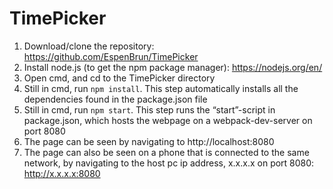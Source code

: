 # TimePicker

1. Download/clone the repository: https://github.com/EspenBrun/TimePicker
2. Install node.js (to get the npm package manager): https://nodejs.org/en/
3. Open cmd, and cd to the TimePicker directory
4. Still in cmd, run `npm install`. This step automatically installs all the dependencies found in the package.json file
5. Still in cmd, run `npm start`. This step runs the “start”-script in package.json, which hosts the webpage on a webpack-dev-server on port 8080
6. The page can be seen by navigating to http://localhost:8080
7. The page can also be seen on a phone that is connected to the same network, by navigating to the host pc ip address, x.x.x.x on port 8080: http://x.x.x.x:8080

